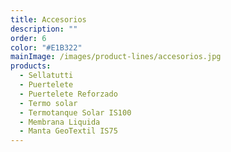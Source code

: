 ```yaml
---
title: Accesorios
description: ""
order: 6
color: "#E1B322"
mainImage: /images/product-lines/accesorios.jpg
products:
  - Sellatutti
  - Puertelete
  - Puertelete Reforzado
  - Termo solar
  - Termotanque Solar IS100
  - Membrana Liquida
  - Manta GeoTextil IS75
---
```

